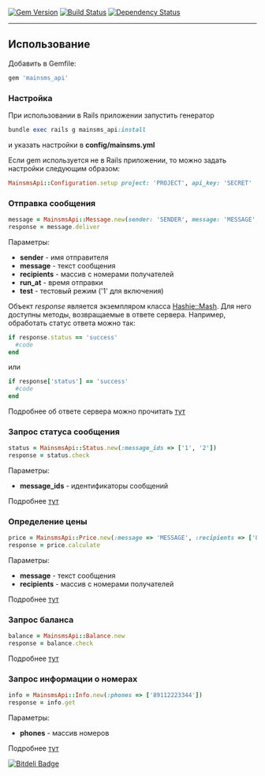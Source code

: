 [![Gem Version](https://badge.fury.io/rb/mainsms_api.svg)](http://badge.fury.io/rb/mainsms) [![Build Status](https://travis-ci.org/evserykh/mainsms_api.svg?branch=master)](https://travis-ci.org/evserykh/mainsms) [![Dependency Status](https://gemnasium.com/evserykh/mainsms_api.svg)](https://gemnasium.com/evserykh/mainsms)
***

## Использование

Добавить в Gemfile:
```ruby
gem 'mainsms_api'
```

### Настройка
При использовании в Rails приложении запустить генератор
```ruby
bundle exec rails g mainsms_api:install
```
и указать настройки в __config/mainsms.yml__

Если gem используется не в Rails приложении, то можно задать настройки следующим образом:

```ruby
MainsmsApi::Configuration.setup project: 'PROJECT', api_key: 'SECRET'
```

### Отправка сообщения
```ruby
message = MainsmsApi::Message.new(sender: 'SENDER', message: 'MESSAGE', recipients: ['89112223344'])
response = message.deliver
```
Параметры:
* __sender__ - имя отправителя
* __message__ - текст сообщения
* __recipients__ - массив с номерами получателей
* __run_at__ - время отправки
* __test__ - тестовый режим ('1' для включения)

Объект _response_ является экземпляром класса [Hashie::Mash](https://github.com/intridea/hashie#mash). Для него доступны методы, возвращаемые в ответе сервера. Например, обработать статус ответа можно так:
```ruby
if response.status == 'success'
  #code
end
```
или
```ruby
if response['status'] == 'success'
  #code
end
```
Подробнее об ответе сервера можно прочитать [тут](http://mainsms.ru/home/api/main#send)

### Запрос статуса сообщения
```ruby
status = MainsmsApi::Status.new(:message_ids => ['1', '2'])
response = status.check
```
Параметры:
* __message_ids__ - идентификаторы сообщений

Подробнее [тут](http://mainsms.ru/home/api/main#status)

### Определение цены
```ruby
price = MainsmsApi::Price.new(:message => 'MESSAGE', :recipients => ['89112223344'])
response = price.calculate
```
Параметры:
* __message__ - текст сообщения
* __recipients__ - массив с номерами получателей

Подробнее [тут](http://mainsms.ru/home/api/main#price)

### Запрос баланса
```ruby
balance = MainsmsApi::Balance.new
response = balance.check
```
Подробнее [тут](http://mainsms.ru/home/api/main#balance)

### Запрос информации о номерах
```ruby
info = MainsmsApi::Info.new(:phones => ['89112223344'])
response = info.get
```
Параметры:
* __phones__ - массив номеров

Подробнее [тут](http://mainsms.ru/home/api/main#info)


[![Bitdeli Badge](https://d2weczhvl823v0.cloudfront.net/evserykh/mainsms_api/trend.png)](https://bitdeli.com/free "Bitdeli Badge")

